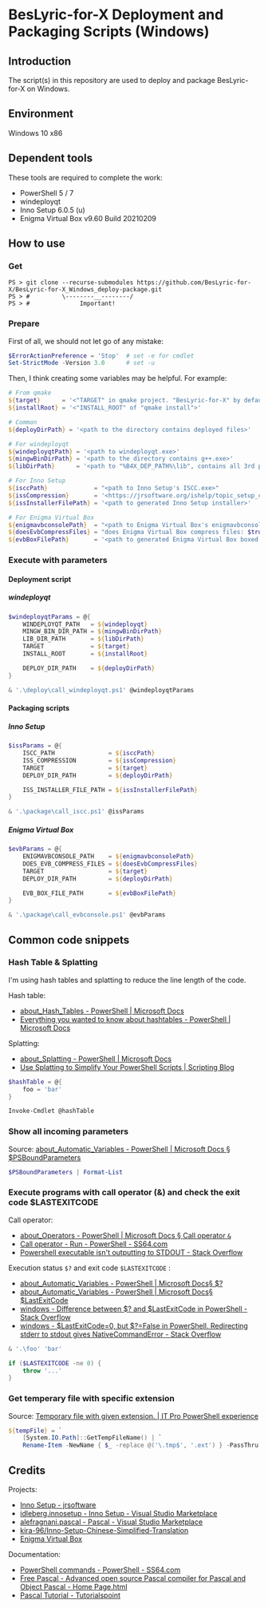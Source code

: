 # BesLyric-for-X Deployment and Packaging Scripts (Windows)

## Introduction

The script(s) in this repository are used to deploy and package BesLyric-for-X on Windows.

## Environment

Windows 10 x86

## Dependent tools

These tools are required to complete the work:

- PowerShell 5 / 7
- windeployqt
- Inno Setup 6.0.5 (u)
- Enigma Virtual Box v9.60 Build 20210209

## How to use

### Get

```shell
PS > git clone --recurse-submodules https://github.com/BesLyric-for-X/BesLyric-for-X_Windows_deploy-package.git
PS > #         \--------__--------/
PS > #              Important!
```

### Prepare

First of all, we should not let go of any mistake:

```powershell
$ErrorActionPreference = 'Stop'  # set -e for cmdlet
Set-StrictMode -Version 3.0      # set -u
```

Then, I think creating some variables may be helpful. For example:

```powershell
# From qmake
${target}      = '<"TARGET" in qmake project. "BesLyric-for-X" by default>'
${installRoot} = '<"INSTALL_ROOT" of "qmake install">'

# Common
${deployDirPath} = '<path to the directory contains deployed files>'

# For windeployqt
${windeployqtPath} = '<path to windeployqt.exe>'
${mingwBinDirPath} = '<path to the directory contains g++.exe>'
${libDirPath}      = '<path to "%B4X_DEP_PATH%\lib", contains all 3rd party dll files>'

# For Inno Setup
${isccPath}             = "<path to Inno Setup's ISCC.exe>"
${issCompression}       = '<https://jrsoftware.org/ishelp/topic_setup_compression.htm>'
${issInstallerFilePath} = '<path to generated Inno Setup installer>'

# For Enigma Virtual Box
${enigmavbconsolePath}  = "<path to Enigma Virtual Box's enigmavbconsole.exe>"
${doesEvbCompressFiles} = "does Enigma Virtual Box compress files: $true or $false"
${evbBoxFilePath}       = '<path to generated Enigma Virtual Box boxed exe>'
```

### Execute with parameters

#### Deployment script

##### windeployqt

```powershell
$windeployqtParams = @{
    WINDEPLOYQT_PATH   = ${windeployqt}
    MINGW_BIN_DIR_PATH = ${mingwBinDirPath}
    LIB_DIR_PATH       = ${libDirPath}
    TARGET             = ${target}
    INSTALL_ROOT       = ${installRoot}

    DEPLOY_DIR_PATH    = ${deployDirPath}
}

& '.\deploy\call_windeployqt.ps1' @windeployqtParams
```

#### Packaging scripts

##### Inno Setup

```powershell
$issParams = @{
    ISCC_PATH               = ${isccPath}
    ISS_COMPRESSION         = ${issCompression}
    TARGET                  = ${target}
    DEPLOY_DIR_PATH         = ${deployDirPath}

    ISS_INSTALLER_FILE_PATH = ${issInstallerFilePath}
}

& '.\package\call_iscc.ps1' @issParams
```

##### Enigma Virtual Box

```powershell
$evbParams = @{
    ENIGMAVBCONSOLE_PATH    = ${enigmavbconsolePath}
    DOES_EVB_COMPRESS_FILES = ${doesEvbCompressFiles}
    TARGET                  = ${target}
    DEPLOY_DIR_PATH         = ${deployDirPath}

    EVB_BOX_FILE_PATH       = ${evbBoxFilePath}
}

& '.\package\call_evbconsole.ps1' @evbParams
```

## Common code snippets

### Hash Table & Splatting

I'm using hash tables and splatting to reduce the line length of the code.

Hash table:

- [about_Hash_Tables - PowerShell | Microsoft Docs](https://docs.microsoft.com/en-us/powershell/module/microsoft.powershell.core/about/about_hash_tables)
- [Everything you wanted to know about hashtables - PowerShell | Microsoft Docs](https://docs.microsoft.com/en-us/powershell/scripting/learn/deep-dives/everything-about-hashtable)

Splatting:

- [about_Splatting - PowerShell | Microsoft Docs](https://docs.microsoft.com/en-us/powershell/module/microsoft.powershell.core/about/about_splatting)
- [Use Splatting to Simplify Your PowerShell Scripts | Scripting Blog](https://devblogs.microsoft.com/scripting/use-splatting-to-simplify-your-powershell-scripts/)

```powershell
$hashTable = @{
    foo = 'bar'
}

Invoke-Cmdlet @hashTable
```

### Show all incoming parameters

Source: [about_Automatic_Variables - PowerShell | Microsoft Docs § $PSBoundParameters](https://docs.microsoft.com/en-us/powershell/module/microsoft.powershell.core/about/about_automatic_variables#psboundparameters)

```powershell
$PSBoundParameters | Format-List
```

### Execute programs with call operator (&) and check the exit code $LASTEXITCODE

Call operator:

- [about_Operators - PowerShell | Microsoft Docs § Call operator `&`](https://docs.microsoft.com/en-us/powershell/module/microsoft.powershell.core/about/about_operators#call-operator-)
- [Call operator - Run - PowerShell - SS64.com](https://ss64.com/ps/call.html)
- [Powershell executable isn&#39;t outputting to STDOUT - Stack Overflow](https://stackoverflow.com/questions/51333183/powershell-executable-isnt-outputting-to-stdout)

Execution status `$?` and exit code `$LASTEXITCODE` :

- [about_Automatic_Variables - PowerShell | Microsoft Docs§ $?](https://docs.microsoft.com/en-us/powershell/module/microsoft.powershell.core/about/about_automatic_variables#section-1)
- [about_Automatic_Variables - PowerShell | Microsoft Docs§ $LastExitCode](https://docs.microsoft.com/en-us/powershell/module/microsoft.powershell.core/about/about_automatic_variables#lastexitcode)
- [windows - Difference between $? and $LastExitCode in PowerShell - Stack Overflow](https://stackoverflow.com/questions/10666035/difference-between-and-lastexitcode-in-powershell)
- [windows - $LastExitCode=0, but $?=False in PowerShell. Redirecting stderr to stdout gives NativeCommandError - Stack Overflow](https://stackoverflow.com/questions/10666101/lastexitcode-0-but-false-in-powershell-redirecting-stderr-to-stdout-gives)

```powershell
& '.\foo' 'bar'

if ($LASTEXITCODE -ne 0) {
    throw '...'
}
```

### Get temperary file with specific extension

Source: [Temporary file with given extension. | IT Pro PowerShell experience](https://becomelotr.wordpress.com/2011/11/29/temporary-file-with-given-extension/)

```powershell
${tempFile} = `
    [System.IO.Path]::GetTempFileName() | `
    Rename-Item -NewName { $_ -replace @('\.tmp$', '.ext') } -PassThru
```

## Credits

Projects:

- [Inno Setup - jrsoftware](https://jrsoftware.org/isinfo.php)
- [idleberg.innosetup - Inno Setup - Visual Studio Marketplace](https://marketplace.visualstudio.com/items?itemName=idleberg.innosetup)
- [alefragnani.pascal - Pascal - Visual Studio Marketplace](https://marketplace.visualstudio.com/items?itemName=alefragnani.pascal)
- [kira-96/Inno-Setup-Chinese-Simplified-Translation](https://github.com/kira-96/Inno-Setup-Chinese-Simplified-Translation)
- [Enigma Virtual Box](https://www.enigmaprotector.com/en/aboutvb.html)

Documentation:

- [PowerShell commands - PowerShell - SS64.com](https://ss64.com/ps/)
- [Free Pascal - Advanced open source Pascal compiler for Pascal and Object Pascal - Home Page.html](https://www.freepascal.org/)
- [Pascal Tutorial - Tutorialspoint](https://www.tutorialspoint.com/pascal/)
